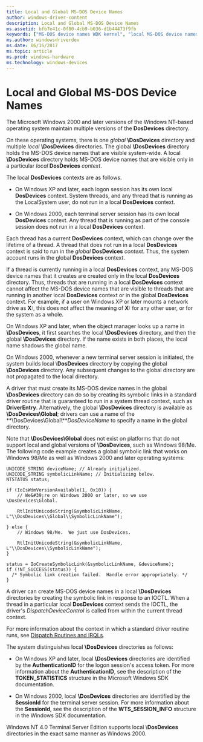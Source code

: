 ```yaml
---
title: Local and Global MS-DOS Device Names
author: windows-driver-content
description: Local and Global MS-DOS Device Names
ms.assetid: bfb7e41c-0f80-4cb9-b036-d1b44473f9fb
keywords: ["MS-DOS device names WDK kernel", "local MS-DOS device names WDK kernel", "global MS-DOS device names WDK kernel", "DosDevices contexts WDK kernel"]
ms.author: windowsdriverdev
ms.date: 06/16/2017
ms.topic: article
ms.prod: windows-hardware
ms.technology: windows-devices
---
```


# Local and Global MS-DOS Device Names





The Microsoft Windows 2000 and later versions of the Windows NT-based operating system maintain multiple versions of the **DosDevices** directory.

On these operating systems, there is one *global* **\\DosDevices** directory and multiple *local* **\\DosDevices** directories. The global **\\DosDevices** directory holds the MS-DOS device names that are visible system-wide. A local **\\DosDevices** directory holds MS-DOS device names that are visible only in a particular *local* **DosDevices** *context*.

The local **DosDevices** contexts are as follows.

-   On Windows XP and later, each logon session has its own local **DosDevices** context. System threads, and any thread that is running as the LocalSystem user, do not run in a local **DosDevices** context.

-   On Windows 2000, each terminal server session has its own local **DosDevices** context. Any thread that is running as part of the console session does not run in a local **DosDevices** context.

Each thread has a current **DosDevices** context, which can change over the lifetime of a thread. A thread that does not run in a local **DosDevices** context is said to run in the *global* **DosDevices** *context*. Thus, the system account runs in the global **DosDevices** context.

If a thread is currently running in a local **DosDevices** context, any MS-DOS device names that it creates are created only in the local **DosDevices** directory. Thus, threads that are running in a local **DosDevices** context cannot affect the MS-DOS device names that are visible to threads that are running in another local **DosDevices** context or in the global **DosDevices** context. For example, if a user on Windows XP or later mounts a network drive as **X:**, this does not affect the meaning of **X:** for any other user, or for the system as a whole.

On Windows XP and later, when the object manager looks up a name in **\\DosDevices**, it first searches the local **\\DosDevices** directory, and then the global **\\DosDevices** directory. If the name exists in both places, the local name shadows the global name.

On Windows 2000, whenever a new terminal server session is initiated, the system builds local \\**DosDevices** directory by copying the global **\\DosDevices** directory. Any subsequent changes to the global directory are not propagated to the local directory.

A driver that must create its MS-DOS device names in the global **\\DosDevices** directory can do so by creating its symbolic links in a standard driver routine that is guaranteed to run in a system thread context, such as **DriverEntry**. Alternatively, the global **\\DosDevices** directory is available as **\\DosDevices\\Global**; drivers can use a name of the **\\DosDevices\\Global\\***DosDeviceName* to specify a name in the global directory.

Note that **\\DosDevices\\Global** does not exist on platforms that do not support local and global versions of **\\DosDevices**, such as Windows 98/Me. The following code example creates a global symbolic link that works on Windows 98/Me as well as Windows 2000 and later operating systems:

```
UNICODE_STRING deviceName; // Already initialized.
UNICODE_STRING symbolicLinkName; // Initializing below.
NTSTATUS status;

if (IoIsWdmVersionAvailable(1, 0x10)) {
    // We&#39;re on Windows 2000 or later, so we use \DosDevices\Global.
 
    RtlInitUnicodeString(&symbolicLinkName, L"\\DosDevices\\Global\\SymbolicLinkName");

} else {
    // Windows 98/Me.  We just use DosDevices.
 
    RtlInitUnicodeString(&symbolicLinkName, L"\\DosDevices\\SymbolicLinkName");
}

status = IoCreateSymbolicLink(&symbolicLinkName, &deviceName);
if (!NT_SUCCESS(status)) {
  /* Symbolic link creation failed.  Handle error appropriately. */
}
```

A driver can create MS-DOS device names in a local **\\DosDevices** directories by creating the symbolic link in response to an IOCTL. When a thread in a particular local **DosDevices** context sends the IOCTL, the driver's *DispatchDeviceControl* is called from within the current thread context.

For more information about the context in which a standard driver routine runs, see [Dispatch Routines and IRQLs](dispatch-routines-and-irqls.md).

The system distinguishes local **\\DosDevices** directories as follows:

-   On Windows XP and later, local **\\DosDevices** directories are identified by the **AuthenticationID** for the logon session's access token. For more information about the **AuthenticationID**, see the description of the **TOKEN\_STATISTICS** structure in the Microsoft Windows SDK documentation.

-   On Windows 2000, local **\\DosDevices** directories are identified by the **SessionId** for the terminal server session. For more information about the **SessionId**, see the description of the **WTS\_SESSION\_INFO** structure in the Windows SDK documentation.

Windows NT 4.0 Terminal Server Edition supports local \\**DosDevices** directories in the exact same manner as Windows 2000.

 

 




